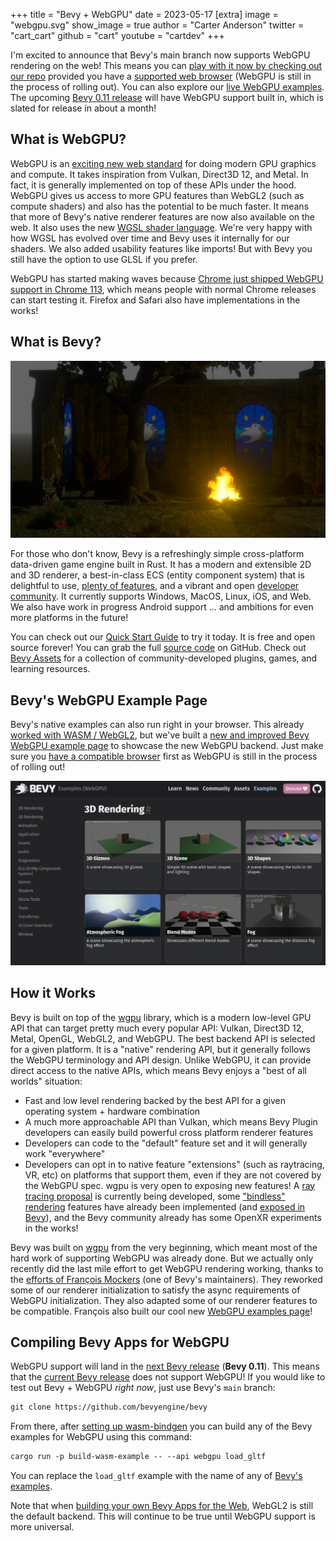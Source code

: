 +++
title = "Bevy + WebGPU"
date = 2023-05-17
[extra]
image = "webgpu.svg"
show_image = true
author = "Carter Anderson"
twitter = "cart_cart"
github = "cart"
youtube = "cartdev"
+++

I'm excited to announce that Bevy's main branch now supports WebGPU rendering on the web! This means you can [play with it now by checking out our repo](https://github.com/bevyengine/bevy) provided you have a [supported web browser](https://caniuse.com/webgpu) (WebGPU is still in the process of rolling out). You can also explore our [live WebGPU examples](/examples-webgpu). The upcoming [Bevy 0.11 release](https://github.com/bevyengine/bevy/milestone/11) will have WebGPU support built in, which is slated for release in about a month!

## What is WebGPU?

WebGPU is an [exciting new web standard](https://github.com/gpuweb/gpuweb) for doing modern GPU graphics and compute. It takes inspiration from Vulkan, Direct3D 12, and Metal. In fact, it is generally implemented on top of these APIs under the hood. WebGPU gives us access to more GPU features than WebGL2 (such as compute shaders) and also has the potential to be much faster. It means that more of Bevy's native renderer features are now also available on the web. It also uses the new [WGSL shader language](https://www.w3.org/TR/WGSL). We're very happy with how WGSL has evolved over time and Bevy uses it internally for our shaders. We also added usability features like imports! But with Bevy you still have the option to use GLSL if you prefer.

WebGPU has started making waves because [Chrome just shipped WebGPU support in Chrome 113](https://developer.chrome.com/blog/webgpu-release/), which means people with normal Chrome releases can start testing it. Firefox and Safari also have implementations in the works!

## What is Bevy?

![ruins](ruins.png)

For those who don't know, Bevy is a refreshingly simple cross-platform data-driven game engine built in Rust. It has a modern and extensible 2D and 3D renderer, a best-in-class ECS (entity component system) that is delightful to use, [plenty of features](/), and a vibrant and open [developer community](/community). It currently supports Windows, MacOS, Linux, iOS, and Web. We also have work in progress Android support ... and ambitions for even more platforms in the future!

You can check out our [Quick Start Guide](/learn/book/getting-started/) to try it today. It is free and open source forever! You can grab the full [source code](https://github.com/bevyengine/bevy) on GitHub. Check out [Bevy Assets](https://bevyengine.org/assets) for a collection of community-developed plugins, games, and learning resources.

<!-- more -->

## Bevy's WebGPU Example Page

Bevy's native examples can also run right in your browser. This already [worked with WASM / WebGL2](/examples), but we've built a [new and improved Bevy WebGPU example page](/examples-webgpu/) to showcase the new WebGPU backend. Just make sure you [have a compatible browser](https://caniuse.com/webgpu) first as WebGPU is still in the process of rolling out!

[![webgpu examples page screenshot](examples.png)](/examples-webgpu)

## How it Works

Bevy is built on top of the [wgpu] library, which is a modern low-level GPU API that can target pretty much every popular API: Vulkan, Direct3D 12, Metal, OpenGL, WebGL2, and WebGPU. The best backend API is selected for a given platform. It is a "native" rendering API, but it generally follows the WebGPU terminology and API design. Unlike WebGPU, it can provide direct access to the native APIs, which means Bevy enjoys a "best of all worlds" situation:

* Fast and low level rendering backed by the best API for a given operating system + hardware combination
* A much more approachable API than Vulkan, which means Bevy Plugin developers can easily build powerful cross platform renderer features
* Developers can code to the "default" feature set and it will generally work "everywhere"
* Developers can opt in to native feature "extensions" (such as raytracing, VR, etc) on platforms that support them, even if they are not covered by the WebGPU spec. wgpu is very open to exposing new features! A [ray tracing proposal](https://github.com/gfx-rs/wgpu/pull/3507) is currently being developed, some ["bindless" rendering](https://github.com/gfx-rs/wgpu/issues/3637) features have already been implemented (and [exposed in Bevy](https://github.com/bevyengine/bevy/blob/main/examples/shader/texture_binding_array.rs)), and the Bevy community already has some OpenXR experiments in the works!

Bevy was built on [wgpu] from the very beginning, which meant most of the hard work of supporting WebGPU was already done. But we actually only recently did the last mile effort to get WebGPU rendering working, thanks to the [efforts of François Mockers](https://github.com/bevyengine/bevy/pull/8336) (one of Bevy's maintainers). They reworked some of our renderer initialization to satisfy the async requirements of WebGPU initialization. They also adapted some of our renderer features to be compatible. François also built our cool new [WebGPU examples page](/examples-webgpu)!

[wgpu]: https://github.com/gfx-rs/wgpu

## Compiling Bevy Apps for WebGPU

WebGPU support will land in the [next Bevy release](https://github.com/bevyengine/bevy/milestone/11) (**Bevy 0.11**). This means that the [current Bevy release](/news/bevy-0-10) does not support WebGPU! If you would like to test out Bevy + WebGPU _right now_, just use Bevy's `main` branch:

```txt
git clone https://github.com/bevyengine/bevy
```

From there, after [setting up wasm-bindgen](https://github.com/bevyengine/bevy/tree/main/examples#setup-2) you can build any of the Bevy examples for WebGPU using this command:

```txt
cargo run -p build-wasm-example -- --api webgpu load_gltf
```

You can replace the `load_gltf` example with the name of any of [Bevy's examples](https://github.com/bevyengine/bevy/tree/main/examples).

Note that when [building your own Bevy Apps for the Web](https://bevy-cheatbook.github.io/platforms/wasm.html), WebGL2 is still the default backend. This will continue to be true until WebGPU support is more universal.
